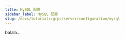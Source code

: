```yaml
---
title: MySQL 配置
sidebar_label: MySQL 配置
slug: /docs/tutorials/grpc/server/configuration/mysql
---
```

balala...
